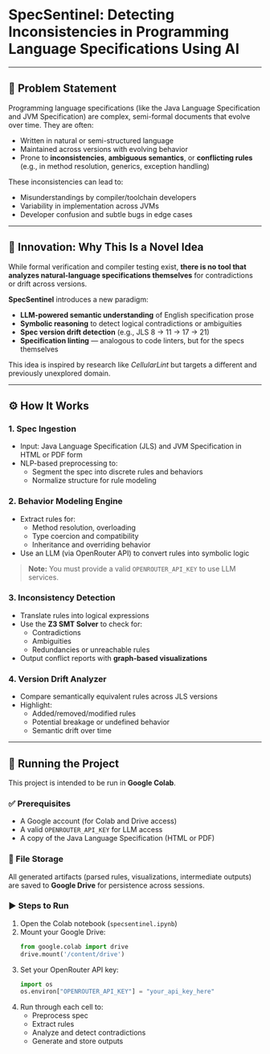 # **SpecSentinel: Detecting Inconsistencies in Programming Language Specifications Using AI**

---

## 📌 Problem Statement

Programming language specifications (like the Java Language Specification and JVM Specification) are complex, semi-formal documents that evolve over time. They are often:

- Written in natural or semi-structured language  
- Maintained across versions with evolving behavior  
- Prone to **inconsistencies**, **ambiguous semantics**, or **conflicting rules** (e.g., in method resolution, generics, exception handling)

These inconsistencies can lead to:

- Misunderstandings by compiler/toolchain developers  
- Variability in implementation across JVMs  
- Developer confusion and subtle bugs in edge cases

---

## 🚀 Innovation: Why This Is a Novel Idea

While formal verification and compiler testing exist, **there is no tool that analyzes natural-language specifications themselves** for contradictions or drift across versions.

**SpecSentinel** introduces a new paradigm:

- **LLM-powered semantic understanding** of English specification prose  
- **Symbolic reasoning** to detect logical contradictions or ambiguities  
- **Spec version drift detection** (e.g., JLS 8 → 11 → 17 → 21)  
- **Specification linting** — analogous to code linters, but for the specs themselves

This idea is inspired by research like *CellularLint* but targets a different and previously unexplored domain.

---

## ⚙️ How It Works

### 1. Spec Ingestion

- Input: Java Language Specification (JLS) and JVM Specification in HTML or PDF form  
- NLP-based preprocessing to:
  - Segment the spec into discrete rules and behaviors  
  - Normalize structure for rule modeling

### 2. Behavior Modeling Engine

- Extract rules for:
  - Method resolution, overloading  
  - Type coercion and compatibility  
  - Inheritance and overriding behavior  
- Use an LLM (via OpenRouter API) to convert rules into symbolic logic

> **Note:** You must provide a valid `OPENROUTER_API_KEY` to use LLM services.

### 3. Inconsistency Detection

- Translate rules into logical expressions  
- Use the **Z3 SMT Solver** to check for:
  - Contradictions  
  - Ambiguities  
  - Redundancies or unreachable rules  
- Output conflict reports with **graph-based visualizations**

### 4. Version Drift Analyzer

- Compare semantically equivalent rules across JLS versions  
- Highlight:
  - Added/removed/modified rules  
  - Potential breakage or undefined behavior  
  - Semantic drift over time

---

## 🧪 Running the Project

This project is intended to be run in **Google Colab**.

### ✅ Prerequisites

- A Google account (for Colab and Drive access)
- A valid `OPENROUTER_API_KEY` for LLM access
- A copy of the Java Language Specification (HTML or PDF)

### 📁 File Storage

All generated artifacts (parsed rules, visualizations, intermediate outputs) are saved to **Google Drive** for persistence across sessions.

### ▶️ Steps to Run

1. Open the Colab notebook (`specsentinel.ipynb`)
2. Mount your Google Drive:
   ```python
   from google.colab import drive
   drive.mount('/content/drive')
3. Set your OpenRouter API key:
    ```python
    import os
    os.environ["OPENROUTER_API_KEY"] = "your_api_key_here"
4. Run through each cell to:
    - Preprocess spec
    - Extract rules
    - Analyze and detect contradictions
    - Generate and store outputs
